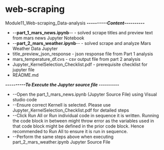 # web-scraping
Module11_Web-scraping_Data-analysis
*************----------Content----------*************<br>
* --**part_1_mars_news.ipynb**-- - solved scrape titles and preview text from mars news Jupyter Notebook
* --**part_2_mars_weather.ipynb**-- - solved scrape and analyze Mars Weather Data Jupyter 
* title_preview_json_response - json response file from Part 1 analysis
* mars_temperature_df.cvs - csv output file from part 2 analysis
* Jupyter_KernelSelection_Checklist.pdf - prerequisite checklist for jupyter file
* README.md

*************----------To Execute the Jupyter source file ----------*************<br>

* --Open the part_1_mars_news.ipynb (Jupyter Source File) using Visual studio code
* --Ensure correct Kernell is selected. Please use Jupyter_KernelSelection_Checklist.pdf for detailed steps
* --Click Run All or Run individual code in sequence it is written. Running the code block in between might throw error as the variables used in that code block might be defined in the prior code block. Hence recommended to Run All to ensure it is run in sequence.
* --Perform the same steps above when executing part_2_mars_weather.ipynb Jupyter Source File